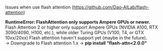 Issues when use flash attention (https://github.com/Dao-AILab/flash-attention)

**RuntimeError: FlashAttention only supports Ampere GPUs or newer.** \
Flash Attention 2 or higher only support Ampere GPUs (NVIDIA A100, RTX 3090/4090, H100, etc.), while older Turing GPUs (V100, T4, or GTX 10xx/20xx) Flash attention haven't support yet (maybe in the future). \
-> Downgrade to Flash attention 1.x -> **pip install "flash-attn<2.0.0"** 
